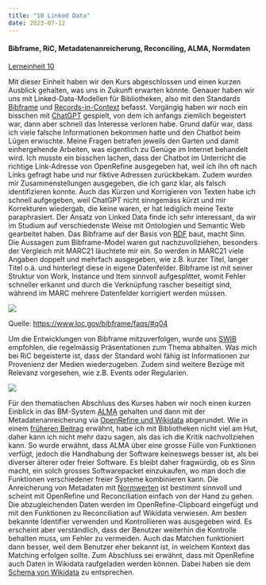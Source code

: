 ```yaml
---
title: "10 Linked Data"
date: 2023-07-12
---
```

#### Bibframe, RiC, Metadatenanreicherung, Reconciling, ALMA, Normdaten
[Lerneinheit 10](https://pad.gwdg.de/_6j1KL1wS9O7PD09pYDGoA#)

Mit dieser Einheit haben wir den Kurs abgeschlossen und einen kurzen Ausblick gehalten, was uns in Zukunft erwarten könnte. Genauer haben wir uns mit Linked-Data-Modellen für Bibliotheken, also mit den Standards [Bibframe](https://format.gbv.de/bibframe) und [Records-in-Context](https://vsa-aas.ch/ressourcen/normen-und-standards/records-in-contexts/) befasst. Vorgängig haben wir noch ein bisschen mit [ChatGPT](https://openai.com/blog/chatgpt) gespielt, von dem ich anfangs ziemlich begeistert war, dann aber schnell das Interesse verloren habe. Grund dafür war, dass ich viele falsche Informationen bekommen hatte und den Chatbot beim Lügen erwischte. Meine Fragen betrafen jeweils den Garten und damit einhergehende Arbeiten, was eigentlich zu Genüge im Internet behandelt wird. Ich musste ein bisschen lachen, dass der Chatbot im Unterricht die richtige Link-Adresse von OpenRefine ausgegeben hat, weil ich ihn oft nach Links gefragt habe und nur fiktive Adressen zurückbekam. Zudem wurden mir Zusammenstellungen ausgegeben, die ich ganz klar, als falsch identifizieren konnte. Auch das Kürzen und Korrigieren von Texten habe ich schnell aufgegeben, weil ChatGPT nicht sinngemäss kürzt und mir Korrekturen wiedergab, die keine waren, er hat lediglich meine Texte paraphrasiert. Der Ansatz von Linked Data finde ich sehr interessant, da wir im Studium auf verschiedenste Weise mit Ontologien und Semantic Web gearbeitet haben. Das Bibframe auf der Basis von [RDF](https://de.wikipedia.org/wiki/Resource_Description_Framework) baut, macht Sinn. Die Aussagen zum Bibframe-Model waren gut nachzuvollziehen, besonders der Vergleich mit MARC21 läuchtete mir ein. So werden in MARC21 viele Angaben doppelt und mehrfach ausgegeben, wie z.B. kurzer Titel, langer Titel o.ä. und hinterlegt diese in eigene Datenfelder. Bibframe ist mit seiner Struktur von Work, Instance und Item sinnvoll aufgesplittet, womit Fehler schneller erkannt und durch die Verknüpfung rascher beseitigt sind, während im MARC mehrere Datenfelder korrigiert werden müssen.

![](https://www.loc.gov/bibframe/docs/images/bf2-model.jpg)

Quelle: https://www.loc.gov/bibframe/faqs/#q04

Um die Entwicklungen von Bibframe mitzuverfolgen, wurde uns [SWIB](https://swib.org/swib22/programme.html) empfohlen, die regelmässig Präsentationen zum Thema abhalten. Was mich bei RiC begeisterte ist, dass der Standard wohl fähig ist Informationen zur Provenienz der Medien wiederzugeben. Zudem sind weitere Bezüge mit Relevanz vorgesehen, wie z.B. Events oder Regularien. 

![](https://raw.githubusercontent.com/ICA-EGAD/RiC-O/master/diagrams/diagrams_v0-2/RiC-CM-overview/diagram_RiC-CM-overview-RiC-v0-2.jpg)

Für den thematischen Abschluss des Kurses haben wir noch einen kurzen Einblick in das BM-System [ALMA](https://exlibrisgroup.com/products/alma-library-services-platform/) gehalten und dann mit der Metadatenanreicherung via [OpenRefine und Wikidata](https://shkrms.github.io/lerntagebuch_bain/2023/07/11/tag3.html) abgerundet. Wie in einem [früheren Beitrag](https://shkrms.github.io/lerntagebuch_bain/2023/07/10/einfuehrung.html) erwähnt, habe ich mit Bibliotheken nicht viel am Hut, daher kann ich nicht mehr dazu sagen, als das ich die Kritik nachvollziehen kann. So wurde erwähnt, dass ALMA über eine grosse Fülle von Funktionen verfügt, jedoch die Handhabung der Software keineswegs besser ist, als bei diverser älterer oder freier Software. Es bleibt daher fragwürdig, ob es Sinn macht, ein solch grosses Softwarepacket einzukaufen, wo man doch die Funktionen verschiedener freier Systeme kombinieren kann. Die Anreicherung von Metadaten mit [Normwerten](https://gnd.network/Webs/gnd/DE/Home/home_node.html) ist bestimmt sinnvoll und scheint mit OpenRefine und Reconciliation einfach von der Hand zu gehen. Die abzugleichenden Daten werden im OpenRefine-Clipboard eingefügt und mit den Funktionen zu Reconciliation auf Wikidata verwiesen. Am besten bekannte Identifier verwenden und Kontrollieren was ausgegeben wird. Es erscheint aber verständlich, dass der Benutzer weiterhin die Kontrolle behalten muss, um Fehler zu vermeiden. Auch das Matchen funktioniert dann besser, weil dem Benutzer eher bekannt ist, in welchem Kontext das Matching erfolgen sollte. Zum Abschluss sei erwähnt, dass mit OpenRefine auch Daten in Wikidata raufgeladen werden können. Dabei haben sie dem [Schema von Wikidata](https://www.wikidata.org/wiki/Wikidata:Schemas) zu entsprechen.
